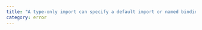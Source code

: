 ```yaml
---
title: "A type-only import can specify a default import or named bindings, but not both."
category: error
---
```

